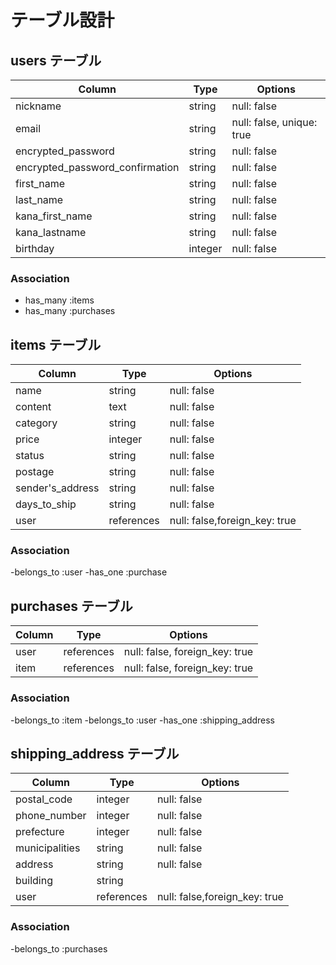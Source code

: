 # テーブル設計

## users テーブル

| Column                          | Type    | Options     |
| ------------------------------- | ------  | ----------- |
| nickname                        | string  | null: false |
| email                           | string  | null: false, unique: true |
| encrypted_password              | string  | null: false |
| encrypted_password_confirmation | string  | null: false |
| first_name                      | string  | null: false |
| last_name                       | string  | null: false |
| kana_first_name                 | string  | null: false |
| kana_lastname                   | string  | null: false |
| birthday                        | integer | null: false |


### Association

- has_many :items
- has_many :purchases



## items テーブル

| Column            | Type       | Options     |
| ----------------- | -------    | ----------- |
| name              | string     | null: false |
| content           | text       | null: false |
| category          | string     | null: false |
| price             | integer    | null: false |
| status            | string     | null: false |
| postage           | string     | null: false |
| sender's_address  | string     | null: false |
| days_to_ship      | string     | null: false |
| user              | references | null: false,foreign_key: true |


### Association

-belongs_to :user
-has_one :purchase



## purchases テーブル

| Column | Type       | Options                        |
| ------ | ---------- | ------------------------------ |
| user   | references | null: false, foreign_key: true |
| item   | references | null: false, foreign_key: true |


### Association

-belongs_to :item
-belongs_to :user
-has_one :shipping_address


## shipping_address テーブル

| Column          | Type       | Options                        |
| --------------- | ---------- | ------------------------------ |
| postal_code     | integer    | null: false                    |
| phone_number    | integer    | null: false                    |
| prefecture      | integer    | null: false                    |
| municipalities  | string     | null: false                    |
| address         | string     | null: false                    |
| building        | string     |                                |
| user            | references | null: false,foreign_key: true  |

### Association

-belongs_to :purchases